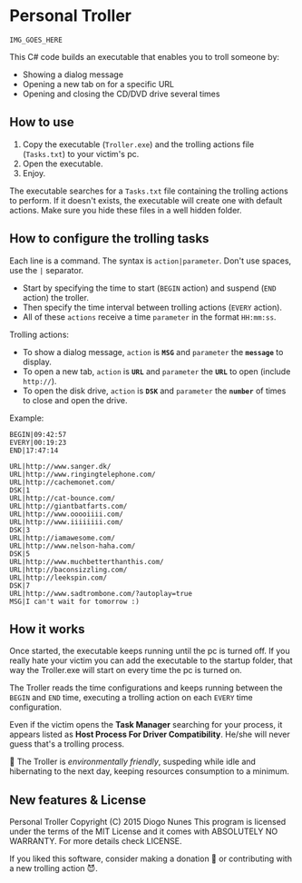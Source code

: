 # Personal Troller

`IMG_GOES_HERE`

This C# code builds an executable that enables you to troll someone by:

- Showing a dialog message
- Opening a new tab on for a specific URL
- Opening and closing the CD/DVD drive several times

## How to use

1. Copy the executable (`Troller.exe`) and the trolling actions file (`Tasks.txt`) to your victim's pc.
2. Open the executable.
3. Enjoy.

The executable searches for a `Tasks.txt` file containing the trolling actions to perform. If it doesn't exists, the executable will create one with default actions. Make sure you hide these files in a well hidden folder.

## How to configure the trolling tasks

Each line is a command. The syntax is `action|parameter`. Don't use spaces, use the `|` separator.

- Start by specifying the time to start (`BEGIN` action) and suspend (`END` action) the troller.
- Then specify the time interval between trolling actions (`EVERY` action).
- All of these `actions` receive a time `parameter` in the format `HH:mm:ss`. 

Trolling actions:

- To show a dialog message, `action` is **`MSG`** and `parameter` the **`message`** to display.
- To open a new tab, `action` is **`URL`** and `parameter` the **`URL`** to open (include `http://`).
- To open the disk drive, `action` is **`DSK`** and `parameter` the **`number`** of times to close and open the drive.
 
Example:

```
BEGIN|09:42:57
EVERY|00:19:23
END|17:47:14

URL|http://www.sanger.dk/
URL|http://www.ringingtelephone.com/
URL|http://cachemonet.com/
DSK|1
URL|http://cat-bounce.com/
URL|http://giantbatfarts.com/
URL|http://www.ooooiiii.com/
URL|http://www.iiiiiiii.com/
DSK|3
URL|http://iamawesome.com/
URL|http://www.nelson-haha.com/
DSK|5
URL|http://www.muchbetterthanthis.com/
URL|http://baconsizzling.com/
URL|http://leekspin.com/
DSK|7
URL|http://www.sadtrombone.com/?autoplay=true
MSG|I can't wait for tomorrow :)
```

## How it works

Once started, the executable keeps running until the pc is turned off. If you really hate your victim you can add the executable to the startup folder, that way the Troller.exe will start on every time the pc is turned on.

The Troller reads the time configurations and keeps running between the `BEGIN` and `END` time, executing a trolling action on each `EVERY` time configuration.

Even if the victim opens the **Task Manager** searching for your process, it appears listed as **Host Process For Driver Compatibility**. He/she will never guess that's a trolling process.

:green_heart: The Troller is *environmentally friendly*, suspeding while idle and hibernating to the next day, keeping resources consumption to a minimum.

## New features & License

Personal Troller Copyright (C) 2015 Diogo Nunes This program is licensed under the terms of the MIT License and it comes with ABSOLUTELY NO WARRANTY. For more details check LICENSE.

If you liked this software, consider making a donation :angel: or contributing with a new trolling action :smiling_imp:.